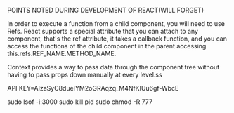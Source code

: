 
POINTS NOTED DURING DEVELOPMENT OF REACT(WILL FORGET) 

In order to execute a function from a child component, you will need to use Refs. React supports a special attribute that you can attach to any component, that's the ref attribute, it takes a callback function, and you can access the functions of the child component in the parent accessing this.refs.REF_NAME.METHOD_NAME.


Context provides a way to pass data through the component tree without having to pass props down manually at every level.ss


API KEY=AIzaSyC8dueIYM2oGRAqzq_M4NfKIUu6gf-WbcE

sudo lsof -i:3000
sudo kill pid
sudo chmod -R 777

